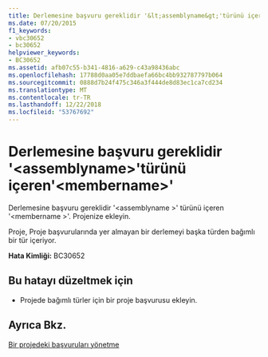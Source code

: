 ```yaml
---
title: Derlemesine başvuru gereklidir '&lt;assemblyname&gt;'türünü içeren'&lt;membername&gt;'
ms.date: 07/20/2015
f1_keywords:
- vbc30652
- bc30652
helpviewer_keywords:
- BC30652
ms.assetid: afb07c55-b341-4816-a629-c43a98436abc
ms.openlocfilehash: 17788d0aa05e7ddbaefa66bc4bb932787797b064
ms.sourcegitcommit: 0888d7b24f475c346a3f444de8d83ec1ca7cd234
ms.translationtype: MT
ms.contentlocale: tr-TR
ms.lasthandoff: 12/22/2018
ms.locfileid: "53767692"
---
```

# <a name="reference-required-to-assembly-ltassemblynamegt-containing-the-type-ltmembernamegt"></a>Derlemesine başvuru gereklidir '&lt;assemblyname&gt;'türünü içeren'&lt;membername&gt;'
Derlemesine başvuru gereklidir '\<assemblyname >' türünü içeren '\<membername >'. Projenize ekleyin.  
  
 Proje, Proje başvurularında yer almayan bir derlemeyi başka türden bağımlı bir tür içeriyor.  
  
 **Hata Kimliği:** BC30652  
  
## <a name="to-correct-this-error"></a>Bu hatayı düzeltmek için  
  
-   Projede bağımlı türler için bir proje başvurusu ekleyin.  
  
## <a name="see-also"></a>Ayrıca Bkz.  
 [Bir projedeki başvuruları yönetme](/visualstudio/ide/managing-references-in-a-project)
